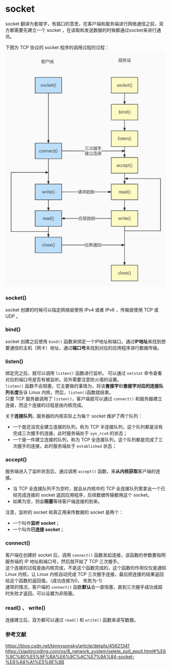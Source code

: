 # socket
socket 翻译为套接字，有插口的意思，在客户端和服务端进行网络通信之前，双方都需要先建立一个 socket ，在读取和发送数据的时候都通过socket来进行通讯。

下图为 TCP 协议的 socket 程序的调用过程的过程：
![](image/TCPsocket.jpg)
### socket()
socket 创建的时候可以指定网络层使用 IPv4 或者 IPv6 ，传输层使用 TCP 或 UDP 。
### bind()
socket 创建之后使用 `bind()` 函数来绑定一个IP地址和端口。通过**IP地址**来找到想要通信的主机（网卡）地址，通过**端口号**来找到对应的应用程序进行数据传输。
### listen()
绑定完之后，就可以调用 `listen()` 函数进行监听。
可以通过 `netstat` 命令查看对应的端口号是否有被监听。另外需要注意防火墙的设置。  
`listen()` 函数不会阻塞，它主要做的事情为，将该**套接字**和**套接字对应的连接队列长度**告诉 Linux 内核，然后，`listen()`函数就结束。  
只要 TCP 服务器调用了 `listen()`，客户端就可以通过 `connect()` 和服务器建立连接，而这个连接的过程是由内核完成。

关于**连接队列**，服务器的内核实际上为每个 socket 维护了两个队列：
* 一个是还没完全建立连接的队列，称为 TCP 半连接队列，这个队列都是没有完成三次握手的连接，此时服务端处于 `syn_rcvd` 的状态；
* 一个是一件建立连接的队列，称为 TCP 全连接队列，这个队列都是完成了三次握手的连接，此时服务端处于 `established` 状态；
### accept()
服务端进入了监听状态后，通过调用 `accept()` 函数，来**从内核获取**客户端的连接。  
* 当 TCP 全连接队列不为空时，就会从内核中的 TCP 全连接队列里拿出一个已经完成连接的 socket 返回应用程序，后续数据传输都用这个 socket。  
* 如果为空，则会**阻塞**等待客户端连接的到来。
  
注意，监听的 socket 和真正用来传数据的 socket 是两个：
* 一个叫作**监听 socket**；
* 一个叫作**已连接 socket**；
### connect()
客户端在创建好 socket 后，调用 `connect()` 函数发起连接，该函数的参数要指明服务端的 IP 地址和端口号，然后就开始了 TCP 三次握手。  
这个连接的过程是由内核完成，不是这个函数完成的，这个函数的作用仅仅是通知 Linux 内核，让 Linux 内核自动完成 TCP 三次握手连接，最后把连接的结果返回给这个函数的返回值。（成功连接为0， 失败为-1）  
通常的情况，客户端的 `connect()` 函数**默认**会一直阻塞，直到三次握手成功或超时失败才返回。可以设置为非阻塞。
### read() 、 write()
连接建立后，双方都可以通过 `read()` 和 `write()` 函数来读写数据。
### 参考文献
https://blog.csdn.net/tennysonsky/article/details/45621341  
https://xiaolincoding.com/os/8_network_system/selete_poll_epoll.html#%E6%9C%80%E5%9F%BA%E6%9C%AC%E7%9A%84-socket-%E6%A8%A1%E5%9E%8B